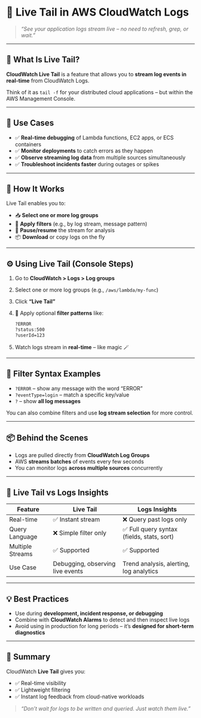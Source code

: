 # 🔴 **Live Tail in AWS CloudWatch Logs**

> _“See your application logs stream live – no need to refresh, grep, or wait.”_

---

## 🎯 **What Is Live Tail?**

**CloudWatch Live Tail** is a feature that allows you to **stream log events in real-time** from CloudWatch Logs.

Think of it as `tail -f` for your distributed cloud applications – but within the AWS Management Console.

---

## 🧪 **Use Cases**

- ✅ **Real-time debugging** of Lambda functions, EC2 apps, or ECS containers
- ✅ **Monitor deployments** to catch errors as they happen
- ✅ **Observe streaming log data** from multiple sources simultaneously
- ✅ **Troubleshoot incidents faster** during outages or spikes

---

## 🧰 **How It Works**

Live Tail enables you to:

- 📥 **Select one or more log groups**
- 🔎 **Apply filters** (e.g., by log stream, message pattern)
- 🛑 **Pause/resume** the stream for analysis
- 📦 **Download** or copy logs on the fly

---

## ⚙️ **Using Live Tail (Console Steps)**

1. Go to **CloudWatch > Logs > Log groups**

2. Select one or more log groups (e.g., `/aws/lambda/my-func`)

3. Click **“Live Tail”**

4. 🧪 Apply optional **filter patterns** like:

   ```bash
   ?ERROR
   ?status:500
   ?userId=123
   ```

5. Watch logs stream in **real-time** – like magic 🪄

---

## 🔎 **Filter Syntax Examples**

- `?ERROR` – show any message with the word “ERROR”
- `?eventType=login` – match a specific key/value
- `?` – show **all log messages**

You can also combine filters and use **log stream selection** for more control.

---

## 📦 **Behind the Scenes**

- Logs are pulled directly from **CloudWatch Log Groups**
- AWS **streams batches** of events every few seconds
- You can monitor logs **across multiple sources** concurrently

---

## 🧠 **Live Tail vs Logs Insights**

| Feature          | Live Tail                        | Logs Insights                              |
| ---------------- | -------------------------------- | ------------------------------------------ |
| Real-time        | ✅ Instant stream                | ❌ Query past logs only                    |
| Query Language   | ❌ Simple filter only            | ✅ Full query syntax (fields, stats, sort) |
| Multiple Streams | ✅ Supported                     | ✅ Supported                               |
| Use Case         | Debugging, observing live events | Trend analysis, alerting, log analytics    |

---

## 💡 **Best Practices**

- Use during **development, incident response, or debugging**
- Combine with **CloudWatch Alarms** to detect and then inspect live logs
- Avoid using in production for long periods – it’s **designed for short-term diagnostics**

---

## 🚀 Summary

CloudWatch **Live Tail** gives you:

- ✅ Real-time visibility
- ✅ Lightweight filtering
- ✅ Instant log feedback from cloud-native workloads

> _“Don’t wait for logs to be written and queried. Just watch them live.”_
